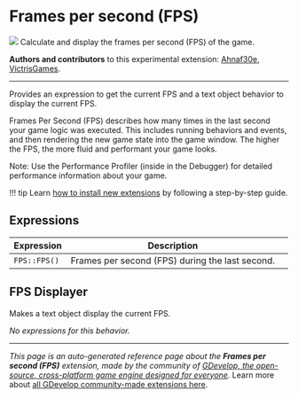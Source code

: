 # Frames per second (FPS)

<img src="https://resources.gdevelop-app.com/assets/Icons/Glyphster Pack/Master/SVG/SEO/SEO_board_performance_profit.svg" class="extension-icon"></img>
Calculate and display the frames per second (FPS) of the game.

**Authors and contributors** to this experimental extension: [Ahnaf30e](https://gd.games/Ahnaf30e), [VictrisGames](https://gd.games/VictrisGames).

---

Provides an expression to get the current FPS and a text object behavior to display the current FPS.

Frames Per Second (FPS) describes how many times in the last second your game logic was executed. 
This includes running behaviors and events, and then rendering the new game state into the game window. The higher the FPS, the more fluid and performant your game looks.

Note: Use the Performance Profiler (inside in the Debugger) for detailed performance information about your game.

!!! tip
    Learn [how to install new extensions](/gdevelop5/extensions/search) by following a step-by-step guide.

## Expressions

| Expression | Description |  |
|-----|-----|-----|
| `FPS::FPS()` | Frames per second (FPS) during the last second. ||

## FPS Displayer 

Makes a text object display the current FPS. 

_No expressions for this behavior._



---

*This page is an auto-generated reference page about the **Frames per second (FPS)** extension, made by the community of [GDevelop, the open-source, cross-platform game engine designed for everyone](https://gdevelop.io/).* Learn more about [all GDevelop community-made extensions here](/gdevelop5/extensions).